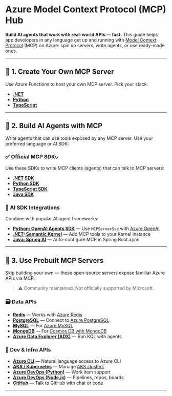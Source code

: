 # Azure Model Context Protocol (MCP) Hub

**Build AI agents that work with real-world APIs — fast.** This guide helps app developers in any language get up and running with [Model Context Protocol](https://modelcontextprotocol.io) (MCP) on Azure: spin up servers, write agents, or use ready-made ones.

---

## 🚀 1. Create Your Own MCP Server

Use Azure Functions to host your own MCP server. Pick your stack:

- **[.NET](https://github.com/Azure-Samples/remote-mcp-functions-dotnet)**
- **[Python](https://github.com/Azure-Samples/remote-mcp-functions-python)**
- **[TypeScript ](https://github.com/Azure-Samples/remote-mcp-functions-typescript)**

---

## 🧠 2. Build AI Agents with MCP

Write agents that can use tools exposed by any MCP server. Use your preferred language or AI SDK:

### ✅ Official MCP SDKs

Use these SDKs to write MCP clients (agents) that can talk to MCP servers:

- **[.NET SDK](https://github.com/modelcontextprotocol/csharp-sdk)**
- **[Python SDK](https://github.com/modelcontextprotocol/python-sdk)**
- **[TypeScript SDK](https://github.com/modelcontextprotocol/typescript-sdk)**
- **[Java SDK](https://github.com/modelcontextprotocol/java-sdk)**

### 🤖 AI SDK Integrations

Combine with popular AI agent frameworks:

- **[Python: OpenAI Agents SDK](https://openai.github.io/openai-agents-python/mcp/)** — Use `MCPServerSse` with [Azure OpenAI](https://github.com/Azure-Samples/azure-openai-keyless-python)
- **[.NET: Semantic Kernel](https://github.com/microsoft/semantic-kernel/tree/main/dotnet/samples/Demos/ModelContextProtocolPlugin)** — Add MCP tools to your Kernel instance
- **[Java: Spring AI](https://docs.spring.io/spring-ai/reference/api/mcp/mcp-client-boot-starter-docs.html)** — Auto-configure MCP in Spring Boot apps

---

## 🧩 3. Use Prebuilt MCP Servers

Skip building your own — these open-source servers expose familiar Azure APIs via MCP.

> ⚠️ Community maintained. Not officially supported by Microsoft.

### 🗃️ Data APIs

- **[Redis](https://github.com/modelcontextprotocol/servers/tree/main/src/redis)** — Works with [Azure Redis](https://learn.microsoft.com/en-us/azure/redis/quickstart-create-managed-redis)
- **[PostgreSQL](https://github.com/modelcontextprotocol/servers/tree/main/src/postgres)** — Connect to [Azure PostgreSQL](https://learn.microsoft.com/en-us/azure/postgresql/flexible-server/quickstart-create-server)
- **[MySQL](https://github.com/designcomputer/mysql_mcp_server)** — For [Azure MySQL](https://learn.microsoft.com/en-us/azure/mysql/flexible-server/quickstart-create-server-cli)
- **[MongoDB](https://github.com/kiliczsh/mcp-mongo-server)** — For [Cosmos DB with MongoDB](https://learn.microsoft.com/en-us/azure/cosmos-db/mongodb/vcore/quickstart-portal)
- **[Azure Data Explorer (ADX)](https://github.com/pab1it0/adx-mcp-server)** — Run KQL with agents

### 🔧 Dev & Infra APIs

- **[Azure CLI](https://github.com/jdubois/azure-cli-mcp)** — Natural language access to Azure CLI
- **[AKS / Kubernetes](https://github.com/Flux159/mcp-server-kubernetes)** — Manage [AKS clusters](https://learn.microsoft.com/en-us/azure/aks/learn/quick-kubernetes-deploy-azd)
- **[Azure DevOps (Python)](https://github.com/Vortiago/mcp-azure-devops)** — Work item support
- **[Azure DevOps (Node.js)](https://github.com/Tiberriver256/mcp-server-azure-devops)** — Pipelines, repos, boards
- **[GitHub](https://github.com/github/github-mcp-server)** — Talk to GitHub with chat or code

---

